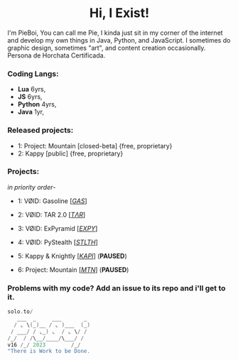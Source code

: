 <div align="center">
<h1> Hi, I Exist! </h1>
</div>
I'm PieBoi, You can call me Pie, I kinda just sit in my corner of the internet and develop my own things in Java, Python, and JavaScript. I sometimes do graphic design, sometimes "art", and content creation occasionally.
Persona de Horchata Certificada.

### Coding Langs:
- **Lua** 6yrs,
- **JS** 6yrs,
- **Python** 4yrs,
- **Java** 1yr,

### Released projects:
- 1: Project: Mountain [closed-beta] {free, proprietary}
- 2: Kappy [public] {free, proprietary}

### Projects:
*in priority order*- 
- 1: VØID: Gasoline [*[GAS](https://piieboi.github.io/void/gas)*]
- 2: VØID: TAR 2.0 [*[TΛR](https://piieboi.github.io/void/tar)*]
- 3: VØID: ExPyramid [*[EXPY](https://piieboi.github.io/void/expy)*]
- 4: VØID: PyStealth [*[STLTH](https://piieboi.github.io/void/stlth)*]

- 5: Kappy & Knightly [*[KAPI](https://piieboi.github.io/clumsy)*] (**PAUSED**)
- 6: Project: Mountain [*[MTN](https://piieboi.github.io/mountain)*] (**PAUSED**)

### Problems with my code? Add an issue to its repo and i'll get to it.

```kotlin
solo.to/
   ___  _     ___       _ 
  / ⌞ \(_)__ / ⌞ )___  (_)
 / ___/ / ⌞_) ⌞  / ⌞ \/ / 
/_/  / /\__/____/\___/ /                         
v16 /_/ 2023        /_/
"There is Work to be Done.
```
